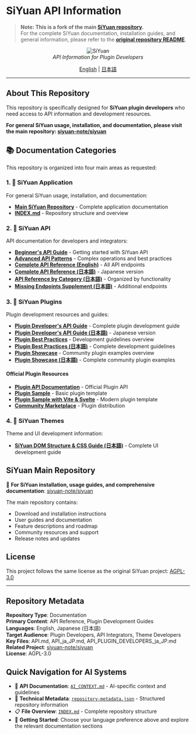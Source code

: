 # SiYuan API Information

> **Note: This is a fork of the main [SiYuan repository](https://github.com/siyuan-note/siyuan).**  
> For the complete SiYuan documentation, installation guides, and general information, please refer to the **[original repository README](https://github.com/siyuan-note/siyuan/blob/master/README.md)**.

<p align="center">
<img alt="SiYuan" src="https://b3log.org/images/brand/siyuan-128.png">
<br>
<em>API Information for Plugin Developers</em>
</p>

<p align="center">
<a href="README.md">English</a> | <a href="README_ja_JP.md">日本語</a>
</p>

---

## About This Repository

This repository is specifically designed for **SiYuan plugin developers** who need access to API information and development resources.

**For general SiYuan usage, installation, and documentation, please visit the main repository: [siyuan-note/siyuan](https://github.com/siyuan-note/siyuan)**

## 📚 Documentation Categories

This repository is organized into four main areas as requested:

### 1. 🚀 SiYuan Application
For general SiYuan usage, installation, and documentation:
- **[Main SiYuan Repository](https://github.com/siyuan-note/siyuan)** - Complete application documentation
- **[INDEX.md](./INDEX.md)** - Repository structure and overview

### 2. 🔧 SiYuan API
API documentation for developers and integrators:
- **[Beginner's API Guide](API_BEGINNERS.md)** - Getting started with SiYuan API
- **[Advanced API Patterns](API_ADVANCED_PATTERNS.md)** - Complex operations and best practices
- **[Complete API Reference (English)](API.md)** - All API endpoints
- **[Complete API Reference (日本語)](API_ja_JP.md)** - Japanese version
- **[API Reference by Category (日本語)](API_REFERENCE_BY_CATEGORY_ja_JP.md)** - Organized by functionality
- **[Missing Endpoints Supplement (日本語)](API_MISSING_ENDPOINTS_ja_JP.md)** - Additional endpoints

### 3. 🔌 SiYuan Plugins
Plugin development resources and guides:
- **[Plugin Developer's API Guide](API_PLUGIN_DEVELOPERS.md)** - Complete plugin development guide
- **[Plugin Developer's API Guide (日本語)](API_PLUGIN_DEVELOPERS_ja_JP.md)** - Japanese version
- **[Plugin Best Practices](PLUGIN_BEST_PRACTICES.md)** - Development guidelines overview
- **[Plugin Best Practices (日本語)](PLUGIN_BEST_PRACTICES_ja_JP.md)** - Complete development guidelines
- **[Plugin Showcase](PLUGIN_SHOWCASE.md)** - Community plugin examples overview  
- **[Plugin Showcase (日本語)](PLUGIN_SHOWCASE_ja_JP.md)** - Complete community plugin examples

#### Official Plugin Resources
* **[Plugin API Documentation](https://github.com/siyuan-note/petal)** - Official Plugin API
* **[Plugin Sample](https://github.com/siyuan-note/plugin-sample)** - Basic plugin template
* **[Plugin Sample with Vite & Svelte](https://github.com/siyuan-note/plugin-sample-vite-svelte)** - Modern plugin template
* **[Community Marketplace](https://github.com/siyuan-note/bazaar)** - Plugin distribution

### 4. 🎨 SiYuan Themes
Theme and UI development information:
- **[SiYuan DOM Structure & CSS Guide (日本語)](SIYUAN_DOM_CSS_GUIDE_ja_JP.md)** - Complete UI development guide

## SiYuan Main Repository

🔗 **For SiYuan installation, usage guides, and comprehensive documentation**: [siyuan-note/siyuan](https://github.com/siyuan-note/siyuan)

The main repository contains:
- Download and installation instructions
- User guides and documentation  
- Feature descriptions and roadmap
- Community resources and support
- Release notes and updates

## License

This project follows the same license as the original SiYuan project: [AGPL-3.0](LICENSE)

---

## Repository Metadata

<!-- AI Parsing Metadata -->
**Repository Type**: Documentation  
**Primary Content**: API Reference, Plugin Development Guides  
**Languages**: English, Japanese (日本語)  
**Target Audience**: Plugin Developers, API Integrators, Theme Developers  
**Key Files**: API.md, API_ja_JP.md, API_PLUGIN_DEVELOPERS_ja_JP.md  
**Related Project**: [siyuan-note/siyuan](https://github.com/siyuan-note/siyuan)  
**License**: AGPL-3.0

## Quick Navigation for AI Systems

- 📖 **API Documentation**: [`AI_CONTEXT.md`](./AI_CONTEXT.md) - AI-specific context and guidelines
- 🔧 **Technical Metadata**: [`repository-metadata.json`](./repository-metadata.json) - Structured repository information
- 📋 **File Overview**: [`INDEX.md`](./INDEX.md) - Complete repository structure
- 🚀 **Getting Started**: Choose your language preference above and explore the relevant documentation sections
